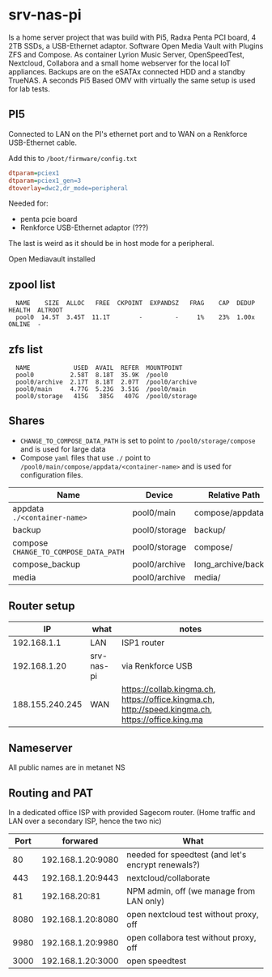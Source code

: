 # srv-nas-pi

Is a home server project that was build with Pi5, Radxa Penta PCI board, 4 2TB SSDs, a USB-Ethernet adaptor. Software Open Media Vault with Plugins ZFS and Compose. As container Lyrion Music Server, OpenSpeedTest, Nextcloud, Collabora and a small home webserver for the local IoT appliances. Backups are on the eSATAx connected HDD and a standby TrueNAS. A seconds Pi5 Based OMV with virtually the same setup is used for lab tests.

## PI5

Connected to LAN on the PI's ethernet port and to WAN on a Renkforce USB-Ethernet cable.

Add this to `/boot/firmware/config.txt`

```ini
dtparam=pciex1
dtparam=pciex1_gen=3
dtoverlay=dwc2,dr_mode=peripheral
```

Needed for:

- penta pcie board
- Renkforce USB-Ethernet adaptor (???)

The last is weird as it should be in host mode for a peripheral. 

Open Mediavault installed

## zpool list

      NAME    SIZE  ALLOC   FREE  CKPOINT  EXPANDSZ   FRAG    CAP  DEDUP    HEALTH  ALTROOT
      pool0  14.5T  3.45T  11.1T        -         -     1%    23%  1.00x    ONLINE  -

## zfs list

      NAME            USED  AVAIL  REFER  MOUNTPOINT
      pool0          2.58T  8.18T  35.9K  /pool0
      pool0/archive  2.17T  8.18T  2.07T  /pool0/archive
      pool0/main     4.77G  5.23G  3.51G  /pool0/main
      pool0/storage   415G   385G   407G  /pool0/storage

## Shares

 * `CHANGE_TO_COMPOSE_DATA_PATH` is set to point to `/pool0/storage/compose` and is used for large data
 * Compose `yaml` files that use `./` point to `/pool0/main/compose/appdata/<container-name>` and is used for configuration files.

| Name                  | Device        | Relative Path                       | Absolute Path                                                  |
|-----------------------|---------------|-------------------------------------|----------------------------------------------------------------|
| appdata<br>`./<container-name>`| pool0/main | compose/appdata/              | /pool0/main/compose/appdata                                    |
| backup                | pool0/storage | backup/                             | /pool0/storage/backup                                          |
| compose<br>`CHANGE_TO_COMPOSE_DATA_PATH`| pool0/storage | compose/          | /pool0/storage/compose                                         |
| compose_backup        | pool0/archive | long_archive/backup                 | /pool0/archive/long_archive/backup                             |
| media                 | pool0/archive | media/                              | /pool0/archive/media                                           |

## Router setup

IP | what | notes
-|-|-
192.168.1.1 | LAN | ISP1 router
192.168.1.20 | srv-nas-pi | via Renkforce USB
188.155.240.245 | WAN | https://collab.kingma.ch, https://office.kingma.ch, http://speed.kingma.ch, https://office.king.ma

## Nameserver

All public names are in metanet NS

## Routing and PAT

In a dedicated office ISP with provided Sagecom router. (Home traffic and LAN over a secondary ISP, hence the two nic)

Port | forwared | What
-|-|-
80 | 192.168.1.20:9080 | needed for speedtest (and let's encrypt renewals?)
443 | 192.168.1.20:9443 | nextcloud/collaborate
81 | 192.168.20:81 | NPM admin, off (we manage from LAN only)
8080 | 192.168.1.20:8080 | open nextcloud test without proxy, off
9980 | 192.168.1.20:9980 | open collabora test without proxy, off
3000 | 192.168.1.20:3000 | open speedtest
